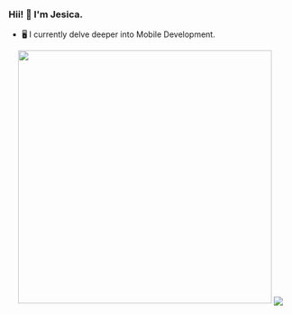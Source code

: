 ### Hii! 👋 I'm Jesica.

* 🖥️ I currently delve deeper into Mobile Development.

<p align="center">
  <img width="450" src="https://cdn.dribbble.com/users/1364029/screenshots/16093268/media/68e82a7fb4904614a9066d6b540c14b2.gif">
   <a href="https://github.com/jesicasp/github-readme-stats"><img align="center" src="https://github-readme-stats.vercel.app/api/top-langs/?username=jesicasp&layout=compact&theme=buefy&hide_border=true&langs_count=8" /></a> 
</p>





